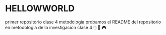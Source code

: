# HELLOWWORLD
primer repositorio clase 4 metodologia
probamos el README del repositorio
en metodologia de la investigacion
clase 4
🖱️ 🎹 🎮

